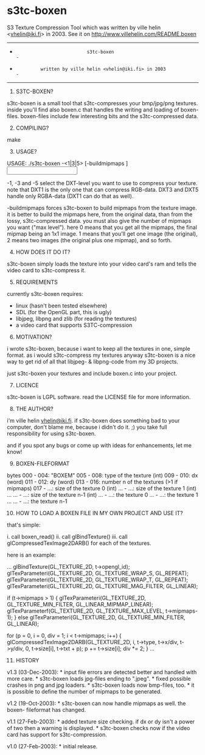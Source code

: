# s3tc-boxen
S3 Texture Compression Tool which was written by ville helin &lt;vhelin@iki.fi> in 2003. See it on http://www.villehelin.com/README.boxen 

-----------------------------------------------------------------------------
-                               s3tc-boxen                                  -
-              written by ville helin <vhelin@iki.fi> in 2003               -
-----------------------------------------------------------------------------

1. S3TC-BOXEN?

s3tc-boxen is a small tool that s3tc-compresses your bmp/jpg/png textures.
inside you'll find also boxen.c that handles the writing and loading
of boxen-files. boxen-files include few interesting bits and the
s3tc-compressed data.


2. COMPILING?

make


3. USAGE?

USAGE: ./s3tc-boxen -<1|3|5> [-buildmipmaps <max level>] <INPUT FILE> <OUTPUT FILE>

-1, -3 and -5 select the DXT-level you want to use to compress your texture.
note that DXT1 is the only one that can compress RGB-data. DXT3 and DXT5
handle only RGBA-data (DXT1 can do that as well).

-buildmipmaps forces s3tc-boxen to build mipmaps from the texture image.
it is better to build the mipmaps here, from the original data, than
from the lossy, s3tc-compressed data. you must also give the number of mipmaps
you want ("max level"). here 0 means that you get all the mipmaps, the final
mipmap being an 1x1 image. 1 means that you'll get one image (the original),
2 means two images (the original plus one mipmap), and so forth.


4. HOW DOES IT DO IT?

s3tc-boxen simply loads the texture into your video card's ram and
tells the video card to s3tc-compress it.


5. REQUIREMENTS

currently s3tc-boxen requires:
* linux (hasn't been tested elsewhere)
* SDL (for the OpenGL part, this is ugly)
* libjpeg, libpng and zlib (for reading the textures)
* a video card that supports S3TC-compression


6. MOTIVATION?

i wrote s3tc-boxen, because i want to keep all the textures in one, simple
format. as i would s3tc-compress my textures anyway s3tc-boxen is a nice
way to get rid of all that libjpeg- & libpng-code from my 3D projects.

just s3tc-boxen your textures and include boxen.c into your project.


7. LICENCE

s3tc-boxen is LGPL software. read the LICENSE file for more information.


8. THE AUTHOR?

i'm ville helin <vhelin@iki.fi>. if s3tc-boxen does something bad to
your computer, don't blame me, because i didn't do it. ;) you take full
responsibility for using s3tc-boxen.

and if you spot any bugs or come up with ideas for enhancements, let
me know!


9. BOXEN-FILEFORMAT

  bytes
000 - 004: "BOXEM"
005 - 008: type of the texture (int)
009 - 010: dx (word)
011 - 012: dy (word)
013 - 016: number n of the textures (>1 if mipmaps)
017 - ...: size of the texture 0 (int)
... - ...: size of the texture 1 (int)
...
... - ...: size of the texture n-1 (int)
... - ...: the texture 0
... - ...: the texture 1
...
... - ...: the texture n-1


10. HOW TO LOAD A BOXEN FILE IN MY OWN PROJECT AND USE IT?

that's simple:

i.   call boxen_read()
ii.  call glBindTexture()
iii. call glCompressedTexImage2DARB() for each of the textures.

here is an example:

  ...
  glBindTexture(GL_TEXTURE_2D, t->opengl_id);
  glTexParameteri(GL_TEXTURE_2D, GL_TEXTURE_WRAP_S, GL_REPEAT);
  glTexParameteri(GL_TEXTURE_2D, GL_TEXTURE_WRAP_T, GL_REPEAT);
  glTexParameteri(GL_TEXTURE_2D, GL_TEXTURE_MAG_FILTER, GL_LINEAR);

  if (t->mipmaps > 1) {
    glTexParameteri(GL_TEXTURE_2D, GL_TEXTURE_MIN_FILTER, GL_LINEAR_MIPMAP_LINEAR);
    glTexParameterf(GL_TEXTURE_2D, GL_TEXTURE_MAX_LEVEL, t->mipmaps-1);
  }
  else
    glTexParameteri(GL_TEXTURE_2D, GL_TEXTURE_MIN_FILTER, GL_LINEAR);

  for (p = 0, i = 0, div = 1; i < t->mipmaps; i++) {
    glCompressedTexImage2DARB(GL_TEXTURE_2D, i, t->type, t->x/div, t->y/div, 0, t->size[i], t->txt + p);
    p += t->size[i];
    div *= 2;
  }
  ...


11. HISTORY

v1.3 (03-Dec-2003): * input file errors are detected better and handled
                      with more care.
                    * s3tc-boxen loads jpg-files ending to ".jpeg".
                    * fixed possible crashes in png and jpg loaders.
                    * s3tc-boxen loads now bmp-files, too.
                    * it is possible to define the number of mipmaps
                      to be generated.

v1.2 (19-Oct-2003): * s3tc-boxen can now handle mipmaps as well. the boxen-
                      fileformat has changed.

v1.1 (27-Feb-2003): * added texture size checking. if dx or dy isn't a power of two
                      then a warning is displayed.
                    * s3tc-boxen checks now if the video card has support for
                      s3tc-compression.

v1.0 (27-Feb-2003): * initial release.
